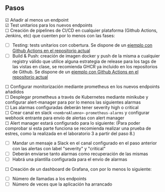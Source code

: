 ## Pasos

&#9745; Añadir al menos un endpoint  
&#9745; Test unitarios para los nuevos endpoints  
&#9744; Creación de pipelines de CI/CD en cualquier plataforma (Github Actions, Jenkins, etc) que cuenten por lo menos con las fases: 
- &#9744; Testing: tests unitarios con cobertura. Se dispone de un [ejemplo con Github Actions en el repositorio actual](./.github/workflows/test.yaml)
- &#9744; Build & Push: creación de imagen docker y push de la misma a cualquier registry válido que utilice alguna estrategia de release para los tags de las vistas en clase, se recomienda GHCR ya incluido en los repositorios de Github. Se dispone de un [ejemplo con Github Actions en el repositorio actual](./.github/workflows/release.yaml)  

&#9744; Configurar monitorización mediante prometheus en los nuevos endpoints añadidos  
&#9744; Desplegar prometheus a través de Kubernetes mediante minikube y configurar alert-manager para por lo menos las siguientes alarmas  
&#9744; Las alarmas configuradas deberán tener severity high o critical  
&#9744; Crear canal en slack `<nombreAlumno>-prometheus-alarms` y configurar webhook entrante para envío de alertas con alert manager  
&#9744; Alert manager estará configurado para lo siguiente: (Para poder comprobar si esta parte funciona se recomienda realizar una prueba de estres, como la realizada en el laboratorio 3 a partir del paso 8.)  
- &#9744; Mandar un mensaje a Slack en el canal configurado en el paso anterior con las alertas con label "severity" y "critical"  
- &#9744; Deberán enviarse tanto alarmas como recuperación de las mismas  
- &#9744; Habrá una plantilla configurada para el envío de alarmas  

&#9744; Creación de un dashboard de Grafana, con por lo menos lo siguiente:  
- &#9744; Número de llamadas a los endpoints
- &#9744; Número de veces que la aplicación ha arrancado